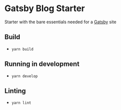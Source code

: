 # Gatsby Blog Starter

Starter with the bare essentials needed for a [Gatsby](https://www.gatsbyjs.org/) site

## Build

- `yarn build`

## Running in development

- `yarn develop`

## Linting

- `yarn lint`